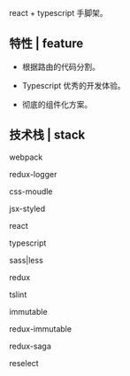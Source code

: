 
 react + typescript 手脚架。


## 特性 | feature


* 根据路由的代码分割。

* Typescript 优秀的开发体验。

* 彻底的组件化方案。

## 技术栈 | stack

webpack

redux-logger

css-moudle

jsx-styled

react

typescript

sass|less

redux

tslint

immutable

redux-immutable

redux-saga

reselect

